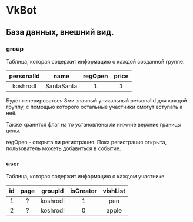 # VkBot
## База данных, внешний вид.
### group
Таблица, которая содержит информацию о каждой созданной группе.

| __personalId__ | name | regOpen | price |
|:---------:|:---------:|:---------:|:---------:|
| koshrodl | SantaSanta | 1 | 1 |

Будет генерироваться 8ми значный уникальный personalId для каждой группу, с помощью которого остальные участники смогут вступать а неё.

Также хранится флаг на то установлены ли нижние верхние границы цены.

regOpen - открыта ли регистрация. Пока регистрация открыта, пользователь можеть добавиться в событие.

### user

Таблица, которая содержит информацию о каждом участнике.

| id | page | __groupId__ | isCreator | vishList |
|:---------:|:---------:|:---------:|:---------:|:---------:|
| 1 | ? | koshrodl | 1 | pen |
| 2 | ? | koshrodl | 0 | apple |

